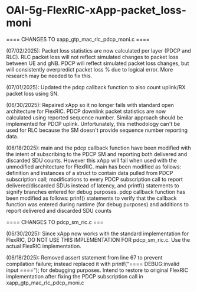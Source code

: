 # OAI-5g-FlexRIC-xApp-packet_loss-moni

==== CHANGES TO xapp_gtp_mac_rlc_pdcp_moni.c ====

(07/02/2025): Packet loss statistics are now calculated per layer (PDCP and RLC). RLC packet loss will not reflect simulated changes to packet loss between UE and gNB. PDCP will reflect simulated packet loss changes, but will consistently overpredict packet loss % due to logical error. More research may be needed to fix this.

(07/01/2025): Updated the pdcp callback function to also count uplink/RX packet loss using SN.

(06/30/2025): Repaired xApp so it no longer fails with standard open architecture for FlexRIC. PDCP downlink packet statistics are now calculated using reported sequence number. Similar approach should be implemented for PDCP uplink. Unfortunately, this methodology can't be used for RLC because the SM doesn't provide sequence number reporting data.

(06/18/2025): main and the pdcp callback function have been modified with the intent of subscribing to the PDCP SM and reporting both delivered and discarded SDU counts. However this xApp will fail when used with the unmodified architecture for FlexRIC.
  main has been modified as follows: definition and instances of a struct to contain data pulled from PDCP subscription call; modifications to every PDCP subscription call to report delivered/discarded SDUs instead of latency, and printf() statements to signify branches entered for debug purposes.
  pdcp callback function has been modified as follows: prinf() statements to verify that the callback function was entered during runtime (for debug purposes) and additions to report delivered and discarded SDU counts

==== CHANGES TO pdcp_sm_ric.c ===

(06/30/2025): Since xApp now works with the standard implementation for FlexRIC, DO NOT USE THIS IMPLEMENTATION FOR pdcp_sm_ric.c. Use the actual FlexRIC implementation.

(06/18/2025): Removed assert statement from line 67 to prevent compilation failure; instead replaced it with printf("==== DEBUG:invalid input ===="); for debugging purposes. Intend to restore to original FlexRIC implementation after fixing the PDCP subscription call in xapp_gtp_mac_rlc_pdcp_moni.c
